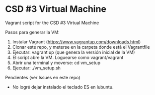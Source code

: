 # CSD #3 Virtual Machine
Vagrant script for the CSD #3 Virtual Machine

Pasos para generar la VM:
1. Instalar Vagrant (https://www.vagrantup.com/downloads.html)
2. Clonar este repo, y meterse en la carpeta donde está el Vagrantfile
3. Ejecutar: vagrant up (que genera la versión inicial de la VM)
4. El script abre la VM. Loguearse como vagrant/vagrant
5. Abrir una terminal y moverse: cd vm_setup
6. Ejecutar: ./vm_setup.sh

Pendientes (ver Issues en este repo)
- No logré dejar instalado el teclado ES en lubuntu.
